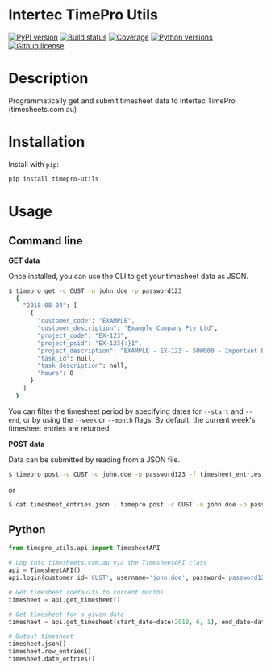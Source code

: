 Intertec TimePro Utils
=============================================================

[![PyPI version](https://img.shields.io/pypi/v/timepro-utils.svg)](https://pypi.python.org/pypi/timepro-utils)
[![Build status](https://img.shields.io/travis/christippett/timepro-utils.svg)](https://travis-ci.org/christippett/timepro-utils)
[![Coverage](https://img.shields.io/coveralls/github/christippett/timepro-utils.svg)](https://coveralls.io/github/christippett/timepro-utils?branch=master)
[![Python versions](https://img.shields.io/pypi/pyversions/timepro-utils.svg)](https://pypi.python.org/pypi/timepro-utils)
[![Github license](https://img.shields.io/github/license/christippett/timepro-utils.svg)](https://github.com/christippett/timepro-utils)

Description
===========

Programmatically get and submit timesheet data to Intertec TimePro (timesheets.com.au)


Installation
============

Install with `pip`:

``` bash
pip install timepro-utils
```

Usage
=====

Command line
------------

**GET data**

Once installed, you can use the CLI to get your timesheet data as JSON.

``` bash
$ timepro get -c CUST -u john.doe -p password123
  {
    "2018-08-04": [
      {
        "customer_code": "EXAMPLE",
        "customer_description": "Example Company Pty Ltd",
        "project_code": "EX-123",
        "project_psid": "EX-123{:}1",
        "project_description": "EXAMPLE - EX-123 - SOW000 - Important Business Stuff - PO 123",
        "task_id": null,
        "task_description": null,
        "hours": 8
      }
    ]
  }
```

You can filter the timesheet period by specifying dates for `--start` and `--end`, or by using the `--week` or `--month` flags. By default, the current week's timesheet entries are returned.

**POST data**

Data can be submitted by reading from a JSON file.

``` bash
$ timepro post -c CUST -u john.doe -p password123 -f timesheet_entries.json
```

or

``` bash
$ cat timesheet_entries.json | timepro post -c CUST -u john.doe -p password123
```

Python
------

``` python
from timepro_utils.api import TimesheetAPI

# Log into timesheets.com.au via the TimesheetAPI class
api = TimesheetAPI()
api.login(customer_id='CUST', username='john.doe', password='password123')

# Get timesheet (defaults to current month)
timesheet = api.get_timesheet()

# Get timesheet for a given date
timesheet = api.get_timesheet(start_date=date(2018, 6, 1), end_date=date(2018, 6, 25))

# Output timesheet
timesheet.json()
timesheet.row_entries()
timesheet.date_entries()

```
